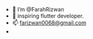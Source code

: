 - 👋 I’m @FarahRizwan
- 👀 inspiring flutter developer.
- 📫 farizwan0068@gmail.com
- 

<!---
FarahRizwan/FarahRizwan is a ✨ special ✨ repository because its `README.md` (this file) appears on your GitHub profile.
You can click the Preview link to take a look at your changes.
--->
